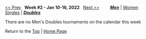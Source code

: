 <a name="top"></a>[<< Prev](men_doubles_2145.md) &nbsp; **Week #2 - Jan 10-16, 2022** &nbsp; [Next >>](men_doubles_2203.md) &nbsp;&nbsp;&nbsp;&nbsp;&nbsp;&nbsp;&nbsp; [***Men***](./men_doubles_2202.md) &#124; [Women](./women_doubles_2202.md) &nbsp;&nbsp;&nbsp;&nbsp;&nbsp; [Singles](./men_singles_2202.md) &#124; [***Doubles***](./men_doubles_2202.md)

There are no Men's Doubles tournaments on the calendar this week

Return to the [Top](./men_doubles_2202.md) &#124; [Home Page](../../index.md)